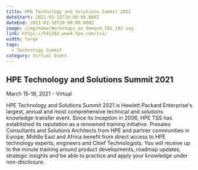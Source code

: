 ```yaml
---
title: HPE Technology and Solutions Summit 2021
dateStart: 2021-03-15T10:00:00.000Z
dateEnd: 2021-03-18T20:00:00.000Z
image: /img/home/Workshops_on_demand_192_192.svg
link: https://h41382.www4.hpe.com/tss/
width: large
tags:
  - Technology Summit
category: Virtual Event
---
```

## HPE Technology and Solutions Summit 2021
March 15-18, 2021 - Virtual

HPE Technology and Solutions Summit 2021 is Hewlett Packard Enterprise's largest, annual and most comprehensive technical and solutions knowledge-transfer event. Since its inception in 2006, HPE TSS has established its reputation as a renowned training initiative. Presales Consultants and Solutions Architects from HPE and partner communities in Europe, Middle East and Africa benefit from direct access to HPE technology experts, engineers and Chief Technologists. You will receive up to the minute training around product developments, roadmap updates, strategic insights and be able to practice and apply your knowledge under non-disclosure.
